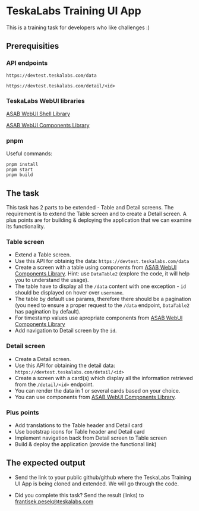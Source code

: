 # TeskaLabs Training UI App

This is a training task for developers who like challenges :)

## Prerequisities

### API endpoints

`https://devtest.teskalabs.com/data`

`https://devtest.teskalabs.com/detail/<id>`

### TeskaLabs WebUI libraries

[ASAB WebUI Shell Library](https://github.com/TeskaLabs/asab-webui-shell-lib)

[ASAB WebUI Components Library](https://github.com/TeskaLabs/asab-webui-components-lib)

### pnpm

Useful commands:

```
pnpm install
pnpm start
pnpm build
```

## The task

This task has 2 parts to be extended - Table and Detail screens. The requirement is to extend the Table screen and to create a Detail screen. A plus points are for building & deploying the application that we can examine its functionality.

### Table screen

- Extend a Table screen.
- Use this API for obtainig the data: `https://devtest.teskalabs.com/data`
- Create a screen with a table using components from [ASAB WebUI Components Library](https://github.com/TeskaLabs/asab-webui-components-lib). Hint: use `DataTable2` (explore the code, it will help you to understand the usage).
- The table have to display all the `/data` content with one exception - `id` should be displayed on hover over `username`.
- The table by default use params, therefore there should be a pagination (you need to ensure a proper request to the `/data` endpoint, `DataTable2` has pagination by default).
- For timestamp values use apropriate components from [ASAB WebUI Components Library](https://github.com/TeskaLabs/asab-webui-components-lib)
- Add navigation to Detail screen by the `id`.

### Detail screen

- Create a Detail screen.
- Use this API for obtaining the detail data: `https://devtest.teskalabs.com/detail/<id>`
- Create a screen with a card(s) which display all the information retrieved from the `/detail/<id>` endpoint.
- You can render the data in 1 or several cards based on your choice.
- You can use components from [ASAB WebUI Components Library](https://github.com/TeskaLabs/asab-webui-components-lib).

### Plus points

- Add translations to the Table header and Detail card
- Use bootstrap icons for Table header and Detail card
- Implement navigation back from Detail screen to Table screen
- Build & deploy the application (provide the functional link)

## The expected output

- Send the link to your public github/github where the TeskaLabs Training UI App is being cloned and extended. We will go through the code.

- Did you complete this task? Send the result (links) to [frantisek.pesek@teskalabs.com](mailto:frantisek.pesek@teskalabs.com)
